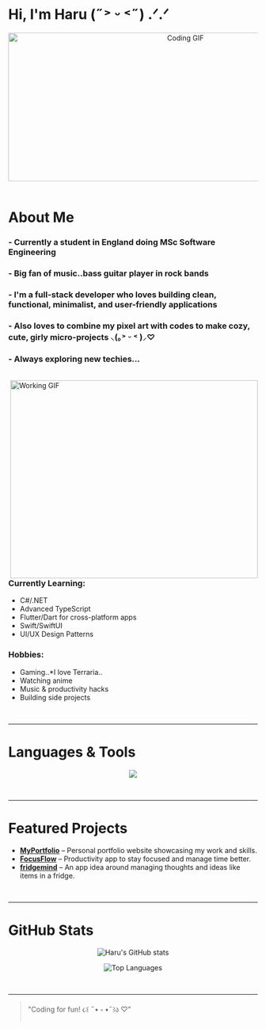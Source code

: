 # Hi, I'm Haru (˶˃ ᵕ ˂˶) .ᐟ.ᐟ

<div align="center">
  <img height="300" width="700" alt="Coding GIF" src="[Ryo Preview](assets/ryo.gif)">
</div>

<br>

# About Me  

### - Currently a student in England doing MSc Software Engineering 
### - Big fan of music..bass guitar player in rock bands
### - I'm a full-stack developer who loves building clean, functional, minimalist, and user-friendly applications
### - Also loves to combine my pixel art with codes to make cozy, cute, girly micro-projects ⸜(｡˃ ᵕ ˂ )⸝♡
### - Always exploring new techies...

<br>

<img align="right" alt="Working GIF" height="400" width="500" src="[UI Preview](assets/ui.gif)">

### Currently Learning:
- C#/.NET
- Advanced TypeScript  
- Flutter/Dart for cross-platform apps
- Swift/SwiftUI
- UI/UX Design Patterns

### Hobbies:
- Gaming..*I love Terraria..
- Watching anime
- Music & productivity hacks
- Building side projects

<br>

---

# Languages & Tools  

<p align="center">
  <img src="https://skillicons.dev/icons?i=ts,js,react,css,html,dart,flutter,tailwind,firebase,git,vscode&perline=6" />
</p>

<br>

---

# Featured Projects  

- **[MyPortfolio](https://github.com/Haru-Tachibana/MyPortfolio)** – Personal portfolio website showcasing my work and skills.  
- **[FocusFlow](https://github.com/Haru-Tachibana/FocusFlow)** – Productivity app to stay focused and manage time better.  
- **[fridgemind](https://github.com/Haru-Tachibana/fridgemind)** – An app idea around managing thoughts and ideas like items in a fridge.  

<br>

---

# GitHub Stats  

<p align="center">
  <img src="https://github-readme-stats.vercel.app/api?username=Haru-Tachibana&show_icons=true&theme=radical" alt="Haru's GitHub stats"/>
</p>

<p align="center">
  <img src="https://github-readme-stats.vercel.app/api/top-langs/?username=Haru-Tachibana&layout=compact&theme=radical" alt="Top Languages"/>
</p>

<br>

---

> "Coding for fun! ૮꒰ ˶• ༝ •˶꒱ა ♡"
